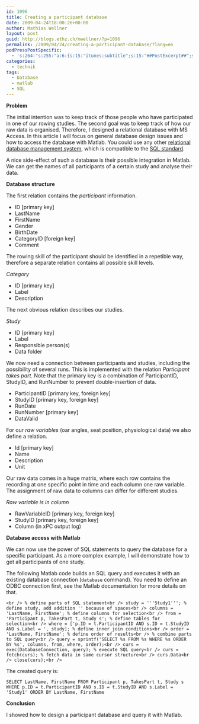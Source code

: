 ```yaml
---
id: 1096
title: Creating a participant database
date: 2009-04-24T18:00:26+00:00
author: Mathias Wellner
layout: post
guid: http://blogs.ethz.ch/mwellner/?p=1096
permalink: /2009/04/24/creating-a-participant-database/?lang=en
podPressPostSpecific:
  - 's:264:"s:255:"a:6:{s:15:"itunes:subtitle";s:15:"##PostExcerpt##";s:14:"itunes:summary";s:15:"##PostExcerpt##";s:15:"itunes:keywords";s:17:"##WordPressCats##";s:13:"itunes:author";s:10:"##Global##";s:15:"itunes:explicit";s:7:"Default";s:12:"itunes:block";s:7:"Default";}";";'
categories:
  - technik
tags:
  - Database
  - matlab
  - SQL
---
```

**Problem**

The initial intention was to keep track of those people who have participated in one of our rowing studies. The second goal was to keep track of how our raw data is organised. Therefore, I designed a relational database with MS Access. In this article I will focus on general database design issues and how to access the database with Matlab. You could use any other [relational database management system](http://en.wikipedia.org/wiki/Relational_database_management_system), which is compatible to the [SQL standard](http://en.wikipedia.org/wiki/SQL).

A nice side-effect of such a database is their possible integration in Matlab. We can get the names of all participants of a certain study and analyse their data.

**Database structure**

The first relation contains the _participant_ information.

  * ID [primary key]
  * LastName
  * FirstName
  * Gender
  * BirthDate
  * CategoryID [foreign key]
  * Comment

The rowing skill of the participant should be identified in a repetible way, therefore a separate relation contains all possible skill levels.

_Category_

  * ID [primary key]
  * Label
  * Description

The next obvious relation describes our studies.

_Study_

  * ID [primary key]
  * Label
  * Responsible person(s)
  * Data folder

We now need a connection between participants and studies, including the possibility of several runs. This is implemented with the relation _Participant takes part_. Note that the primary key is a combination of ParticipantID, StudyID, and RunNumber to prevent double-insertion of data.

  * ParticipantID [primary key, foreign key]
  * StudyID [primary key, foreign key]
  * RunDate
  * RunNumber [primary key]
  * DataValid

For our _raw variables_ (oar angles, seat position, physiological data) we also define a relation.

  * Id [primary key]
  * Name
  * Description
  * Unit

Our raw data comes in a huge matrix, where each row contains the recording at one specific point in time and each column one raw variable. The assignment of raw data to columns can differ for different studies.

_Raw variable is in column_

  * RawVariableID [primary key, foreign key]
  * StudyID [primary key, foreign key]
  * Column (in xPC output log)

**Database access with Matlab**

We can now use the power of SQL statements to query the database for a specific participant. As a more complex example, I will demonstrate how to get all participants of one study.

The following Matlab code builds an SQL query and executes it with an existing database connection (`database` command). You need to define an ODBC connection first, see the Matlab documentation for more details on that.

`<br />
% define parts of SQL statement<br />
study = '''Study1'''; % define study, add addition '' because of spaces<br />
columns = 'LastName, FirstName'; % define columns for selection<br />
from = 'Participant p, TakesPart t, Study s'; % define tables for selection<br />
where = ['p.ID = t.ParticipantID AND s.ID = t.StudyID AND s.Label = ', study]; % define inner join conditions<br />
order = 'LastName, FirstName'; % define order of results<br />
% combine parts to SQL query<br />
query = sprintf('SELECT %s FROM %s WHERE %s ORDER BY %s', columns, from, where, order);<br />
curs = exec(DatabaseConnection, query); % execute SQL query<br />
curs = fetch(curs); % fetch data in same cursor structure<br />
curs.Data<br />
close(curs);<br />
` 

The created query is:

`SELECT LastName, FirstName FROM Participant p, TakesPart t, Study s WHERE p.ID = t.ParticipantID AND s.ID = t.StudyID AND s.Label = 'Study1' ORDER BY LastName, FirstName`

**Conclusion**

I showed how to design a participant database and query it with Matlab.